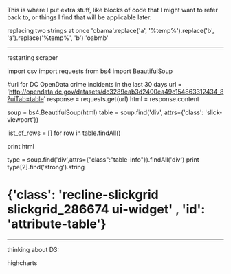 This is where I put extra stuff, like blocks of code that I might want to refer back to, or things I find that will be applicable later.

replacing two strings at once
'obama'.replace('a', '%temp%').replace('b', 'a').replace('%temp%', 'b')
'oabmb'

************
restarting scraper

import csv
import requests
from bs4 import BeautifulSoup

#url for DC OpenData crime incidents in the last 30 days
url = 'http://opendata.dc.gov/datasets/dc3289eab3d2400ea49c154863312434_8?uiTab=table'
response = requests.get(url)
html = response.content

soup = bs4.BeautifulSoup(html)
table = soup.find('div', attrs={'class': 'slick-viewport'})

list_of_rows = []
for row in table.findAll()

print html

type = soup.find('div',attrs={"class":"table-info"}).findAll('div')
print type[2].find('strong').string
# {'class': 'recline-slickgrid slickgrid_286674 ui-widget' , 'id': 'attribute-table'}

*****************************
thinking about D3:
<script src="https://d3js.org/d3.v4.min.js"></script>
<script src="https://cdnjs.cloudflare.com/ajax/libs/d3/4.2.2/d3.js" charset="utf-8"></script>

highcharts
<script src="https://code.highcharts.com"></script>
